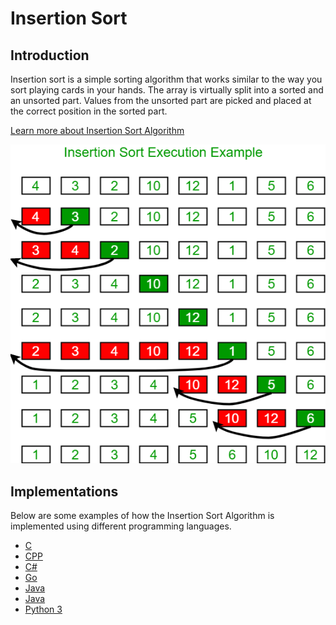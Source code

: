 # Insertion Sort

## Introduction

Insertion sort is a simple sorting algorithm that works similar to the way you sort playing cards in your hands. The array is virtually split into a sorted and an unsorted part. Values from the unsorted part are picked and placed at the correct position in the sorted part.


[Learn more about Insertion Sort Algorithm](https://www.geeksforgeeks.org/insertion-sort/)


![alt text](../../doc-assets/imgs/ar-isrt/insertion_sort.png)


## Implementations

Below are some examples of how the Insertion Sort Algorithm is implemented using different programming languages.


-   [C](https://github.com/FOSS-UCSC/FOSSALGO/blob/master/algorithms/ar-isrt/c/insertion_sort.c)
-   [CPP](https://github.com/FOSS-UCSC/FOSSALGO/blob/master/algorithms/ar-isrt/cpp/insertion_sort.cpp)
-   [C#](https://github.com/FOSS-UCSC/FOSSALGO/blob/master/algorithms/ar-isrt/csharp/InsertionSort.cs)
-   [Go](https://github.com/FOSS-UCSC/FOSSALGO/blob/master/algorithms/ar-isrt/golang/insertion_sort.go)
-   [Java](https://github.com/FOSS-UCSC/FOSSALGO/blob/master/algorithms/ar-isrt/java/InsertionSort.java)
-   [Java](https://github.com/FOSS-UCSC/FOSSALGO/blob/master/algorithms/ar-isrt/java/InsertionSort.java)
-   [Python 3](https://github.com/FOSS-UCSC/FOSSALGO/blob/master/algorithms/ar-isrt/python3/insertion_sort.py)

